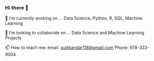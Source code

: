 ### Hi there 👋


🔭 I’m currently working on ...
Data Science, Python, R, SQL, Machine Learning

👯 I’m looking to collaborate on ...
Data Science and Machine Learning Projects

📫 How to reach me:
email: sujitkandar118@gmail.com
Phone: 978-333-9004
<!--
**SKandar-1/SKandar-1** is a ✨ _special_ ✨ repository because its `README.md` (this file) appears on your GitHub profile.

Here are some ideas to get you started:


- 🌱 I’m currently learning ...

- 🤔 I’m looking for help with ...
- 💬 Ask me about ...
 ...
- 😄 Pronouns: ...
- ⚡ Fun fact: ...
-->
